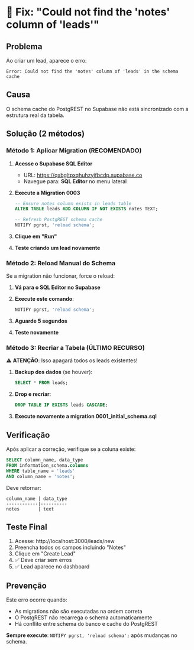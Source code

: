 # 🔧 Fix: "Could not find the 'notes' column of 'leads'"

## Problema

Ao criar um lead, aparece o erro:
```
Error: Could not find the 'notes' column of 'leads' in the schema cache
```

## Causa

O schema cache do PostgREST no Supabase não está sincronizado com a estrutura real da tabela.

## Solução (2 métodos)

### Método 1: Aplicar Migration (RECOMENDADO)

1. **Acesse o Supabase SQL Editor**
   - URL: https://qxbgltpxqhuhzyjfbcdp.supabase.co
   - Navegue para: **SQL Editor** no menu lateral

2. **Execute a Migration 0003**
   ```sql
   -- Ensure notes column exists in leads table
   ALTER TABLE leads ADD COLUMN IF NOT EXISTS notes TEXT;

   -- Refresh PostgREST schema cache
   NOTIFY pgrst, 'reload schema';
   ```

3. **Clique em "Run"**

4. **Teste criando um lead novamente**

### Método 2: Reload Manual do Schema

Se a migration não funcionar, force o reload:

1. **Vá para o SQL Editor no Supabase**

2. **Execute este comando**:
   ```sql
   NOTIFY pgrst, 'reload schema';
   ```

3. **Aguarde 5 segundos**

4. **Teste novamente**

### Método 3: Recriar a Tabela (ÚLTIMO RECURSO)

⚠️ **ATENÇÃO**: Isso apagará todos os leads existentes!

1. **Backup dos dados** (se houver):
   ```sql
   SELECT * FROM leads;
   ```

2. **Drop e recriar**:
   ```sql
   DROP TABLE IF EXISTS leads CASCADE;
   ```

3. **Execute novamente a migration 0001_initial_schema.sql**

## Verificação

Após aplicar a correção, verifique se a coluna existe:

```sql
SELECT column_name, data_type 
FROM information_schema.columns 
WHERE table_name = 'leads' 
AND column_name = 'notes';
```

Deve retornar:
```
column_name | data_type
------------|----------
notes       | text
```

## Teste Final

1. Acesse: http://localhost:3000/leads/new
2. Preencha todos os campos incluindo "Notes"
3. Clique em "Create Lead"
4. ✅ Deve criar sem erros
5. ✅ Lead aparece no dashboard

## Prevenção

Este erro ocorre quando:
- As migrations não são executadas na ordem correta
- O PostgREST não recarrega o schema automaticamente
- Há conflito entre schema do banco e cache do PostgREST

**Sempre execute**: `NOTIFY pgrst, 'reload schema';` após mudanças no schema.
